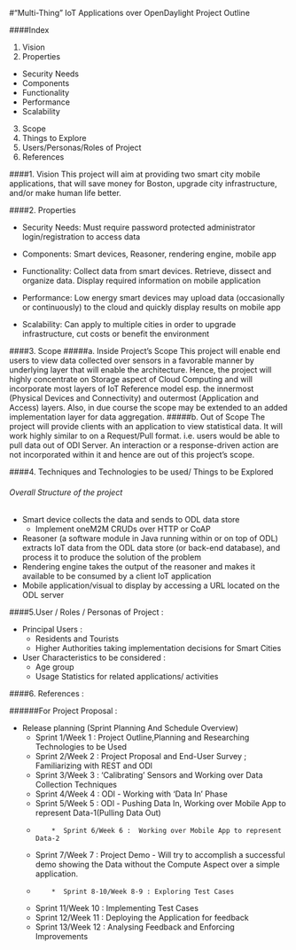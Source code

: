 #“Multi-Thing” IoT Applications over OpenDaylight Project Outline



####Index
1. Vision
2. Properties
  *  Security Needs
  *  Components
  *  Functionality 
  *  Performance 
  *  Scalability
3. Scope
4. Things to Explore
5. Users/Personas/Roles of Project
6. References


####1. Vision 
   This project will aim at providing two smart city mobile applications, that will save money for Boston, upgrade city infrastructure, and/or make human life better.
   
####2. Properties
  *  Security Needs: Must require password protected administrator login/registration to access data
  
  *  Components: Smart devices, Reasoner, rendering engine, mobile app
  
  *  Functionality: Collect data from smart devices. Retrieve, dissect and organize data.  Display required information on mobile application

  *  Performance: Low energy smart devices may upload data (occasionally or continuously) to the cloud and quickly display results on mobile app
  
  *  Scalability: Can apply to multiple cities in order to upgrade infrastructure, cut costs or benefit the environment

####3. Scope
#####a.  Inside Project’s Scope
  This project will enable end users to view data collected over sensors in a favorable manner by underlying layer that will enable the architecture. Hence, the project will highly concentrate on Storage aspect of Cloud Computing and will incorporate most layers of IoT Reference model esp. the innermost (Physical Devices and Connectivity) and outermost (Application and Access) layers. Also, in due course the scope may be extended to an added implementation layer for data aggregation.
#####b. Out of Scope
  The project will provide clients with an application to view statistical data. It will work highly similar to on a Request/Pull format. i.e. users would be able to pull data out of ODl Server. An interaction or a response-driven action are not incorporated within it and hence are out of this project’s scope.


####4. Techniques and Technologies to be used/ Things to be Explored
###### Overall Structure of the project
  *  Smart device collects the data and sends to ODL data store
       *  Implement oneM2M CRUDs over HTTP or CoAP
  *  Reasoner (a software module in Java running within or on top of ODL) extracts IoT data from the ODL data store (or back-end database), and process it to produce the solution of the problem
  *  Rendering engine takes the output of the reasoner and makes it available to be consumed by a client IoT application
  *  Mobile application/visual to display by accessing a URL located on the ODL server

####5.User / Roles / Personas of Project :
  *  Principal Users : 
       *  Residents and Tourists
       *  Higher Authorities taking implementation decisions for Smart Cities
  *  User Characteristics to be considered : 
       *  Age group
       *  Usage Statistics for related applications/ activities


####6. References :

######For Project Proposal : 
  *  Release planning (Sprint Planning And Schedule Overview)
       *  Sprint 1/Week 1 : Project Outline,Planning and Researching Technologies to be Used
       *  Sprint 2/Week 2  : Project Proposal and End-User Survey ; Familiarizing with REST and ODl
       *  Sprint 3/Week 3 : ‘Calibrating’ Sensors and Working over Data Collection Techniques
       *  Sprint 4/Week 4 : ODl - Working with ‘Data In’ Phase
       *  Sprint 5/Week 5 : ODl - Pushing Data In, Working over Mobile App to represent Data-1(Pulling Data Out)
       *         *  Sprint 6/Week 6 :  Working over Mobile App to represent Data-2
       *  Sprint 7/Week 7 : Project Demo - Will try to accomplish a successful demo showing the Data without the Compute Aspect over a simple application.
       *         *  Sprint 8-10/Week 8-9 : Exploring Test Cases
       *  Sprint 11/Week 10 : Implementing Test Cases
       *  Sprint 12/Week 11 : Deploying the Application for feedback
       *  Sprint 13/Week 12 : Analysing Feedback and Enforcing Improvements


